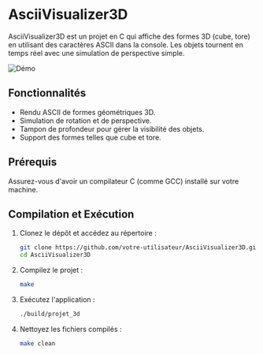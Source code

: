 # AsciiVisualizer3D

AsciiVisualizer3D est un projet en C qui affiche des formes 3D (cube, tore) en utilisant des caractères ASCII dans la console. Les objets tournent en temps réel avec une simulation de perspective simple.

![Démo](assets/gif.gif)

## Fonctionnalités

- Rendu ASCII de formes géométriques 3D.
- Simulation de rotation et de perspective.
- Tampon de profondeur pour gérer la visibilité des objets.
- Support des formes telles que cube et tore.

## Prérequis

Assurez-vous d'avoir un compilateur C (comme GCC) installé sur votre machine.

## Compilation et Exécution

1. Clonez le dépôt et accédez au répertoire :

   ```bash
   git clone https://github.com/votre-utilisateur/AsciiVisualizer3D.git
   cd AsciiVisualizer3D
   ```

2. Compilez le projet :

   ```bash
   make
   ```

3. Exécutez l'application :

   ```bash
   ./build/projet_3d
   ```

4. Nettoyez les fichiers compilés :

   ```bash
   make clean
   ```
